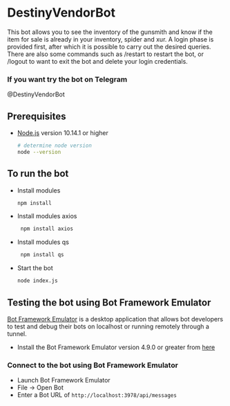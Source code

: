 # DestinyVendorBot
This bot allows you to see the inventory of the gunsmith and know if the item for sale is already in your inventory, spider and xur. 
A login phase is provided first, after which it is possible to carry out the desired queries. 
There are also some commands such as /restart to restart the bot, or /logout to want to exit the bot and delete your login credentials.

### If you want try the bot on Telegram
@DestinyVendorBot

## Prerequisites

- [Node.js](https://nodejs.org) version 10.14.1 or higher

    ```bash
    # determine node version
    node --version
    ```

## To run the bot

- Install modules

    ```bash
    npm install
    ```
    
- Install modules axios

   ```bash
    npm install axios
    ```
   
- Install modules qs

   ```bash
    npm install qs
    ```
    
- Start the bot

    ```bash
    node index.js
    ```

## Testing the bot using Bot Framework Emulator

[Bot Framework Emulator](https://github.com/microsoft/botframework-emulator) is a desktop application that allows bot developers to test and debug their bots on localhost or running remotely through a tunnel.

- Install the Bot Framework Emulator version 4.9.0 or greater from [here](https://github.com/Microsoft/BotFramework-Emulator/releases)

### Connect to the bot using Bot Framework Emulator

- Launch Bot Framework Emulator
- File -> Open Bot
- Enter a Bot URL of `http://localhost:3978/api/messages`
